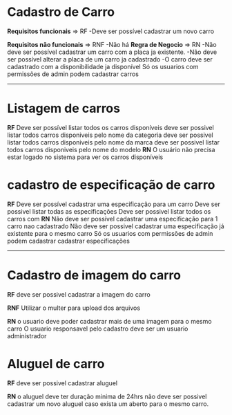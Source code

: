 # Cadastro de Carro #
**Requisitos funcionais** => RF
-Deve ser possível cadastrar um novo carro

**Requisitos não funcionais** => RNF
-Não há
**Regra de Negocio** => RN
-Não deve ser possível cadastrar um carro com a placa ja existente.
-Não deve ser possível alterar a placa de um carro ja cadastrado
-O carro deve ser cadastrado com a disponibilidade ja disponível
Só os usuarios com permissões de admin podem cadastrar carros

--------------------------------------------------------------------------------
# Listagem de carros
**RF**
Deve ser possível listar todos os carros disponíveis
deve ser possivel listar todos carros disponiveis pelo nome da categoria
deve ser possivel listar todos carros disponiveis pelo nome da marca
deve ser possivel listar todos carros disponiveis pelo nome do modelo
**RN**
O usuário não precisa estar logado no sistema para ver os carros disponíveis

# cadastro de especificação de carro
**RF**
Deve ser possível cadastrar uma especificação para um carro
Deve ser possivel listar todas as especificações 
Deve ser possivel listar todos os carros com 
 **RN**
 Não deve ser possível cadastrar uma especificação para 1 carro nao cadastrado
 Não deve ser possivel cadastrar uma especificação já existente para o mesmo carro
 Só os usuarios com permissões de admin podem cadastrar cadastrar especificações

 -------------------------------------------------------------------------------

 # Cadastro de imagem  do carro 

**RF**
deve ser possivel cadastrar a imagem do carro

**RNF**
Utilizar o multer para upload dos arquivos

**RN**
o usuario deve poder cadastrar mais de uma imagem para o mesmo carro
O usuario responsavel pelo cadastro deve ser um usuario administrador

# Aluguel de carro
**RF**
deve ser possivel cadastrar aluguel

**RN**
o aluguel deve ter duração minima de 24hrs
não deve ser possivel cadastrar um novo aluguel caso exista um aberto para o mesmo carro.


